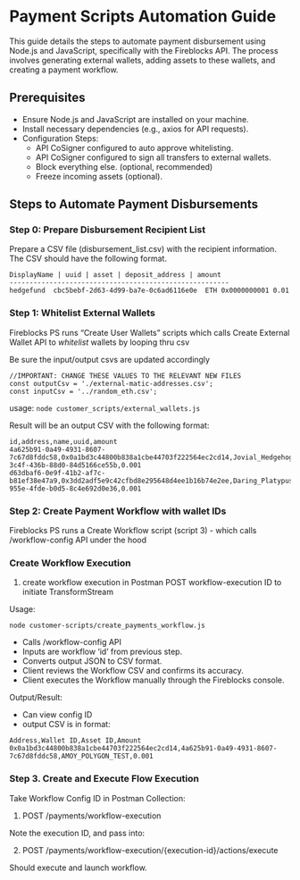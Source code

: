 # Payment Scripts Automation Guide
This guide details the steps to automate payment disbursement using Node.js and JavaScript, specifically with the Fireblocks API. The process involves generating external wallets, adding assets to these wallets, and creating a payment workflow.

## Prerequisites
- Ensure Node.js and JavaScript are installed on your machine.
- Install necessary dependencies (e.g., axios for API requests).
- Configuration Steps:
     - API CoSigner configured to auto approve whitelisting.
     - API CoSigner configured to sign all transfers to external wallets.
     - Block everything else. (optional, recommended)
     - Freeze incoming assets (optional).

## Steps to Automate Payment Disbursements
### Step 0: Prepare Disbursement Recipient List
Prepare a CSV file (disbursement_list.csv) with the recipient information. The CSV should have the following format.
```
DisplayName | uuid | asset | deposit_address | amount
-------------------------------------------------------
hedgefund  cbc5bebf-2d63-4d99-ba7e-0c6ad6116e0e  ETH 0x0000000001 0.01          
```

### Step 1: Whitelist External Wallets
Fireblocks PS runs “Create User Wallets” scripts which calls Create External Wallet API to *whitelist* wallets by
looping thru csv 

Be sure the input/output csvs are updated accordingly
```
//IMPORTANT: CHANGE THESE VALUES TO THE RELEVANT NEW FILES
const outputCsv = './external-matic-addresses.csv';
const inputCsv = '../random_eth.csv';
```

usage:
`node customer_scripts/external_wallets.js`

Result will be an output CSV with the following format:
```
id,address,name,uuid,amount
4a625b91-0a49-4931-8607-7c67d8fddc58,0x0a1bd3c44800b838a1cbe44703f222564ec2cd14,Jovial_Hedgehog_819.7581218219924,f3d1c5ca-3c4f-436b-88d0-84d5166ce55b,0.001
d63dbaf6-0e9f-41b2-af7c-b81ef38e47a9,0x3dd2adf5e9c42cfbd8e295648d4ee1b16b74e2ee,Daring_Platypus_776.3620025456147,346f467e-955e-4fde-b0d5-8c4e692d0e36,0.001
```

### Step 2: Create Payment Workflow with wallet IDs
Fireblocks PS runs a Create Workflow script (script 3) - 
which calls /workflow-config API under the hood

### Create Workflow Execution
1. create workflow execution in Postman
POST workflow-execution ID to initiate TransformStream

Usage: 

`node customer-scripts/create_payments_workflow.js`


- Calls /workflow-config API
- Inputs are workflow ‘id’ from previous step. 
- Converts output JSON to CSV format.
- Client reviews the Workflow CSV and confirms its accuracy.
- Client executes the Workflow manually through the Fireblocks console.  

Output/Result: 
- Can view config ID 
- output CSV is in format:

```
Address,Wallet ID,Asset ID,Amount
0x0a1bd3c44800b838a1cbe44703f222564ec2cd14,4a625b91-0a49-4931-8607-7c67d8fddc58,AMOY_POLYGON_TEST,0.001
```

### Step 3. Create and Execute Flow Execution

Take Workflow Config ID in Postman Collection:

1. POST /payments/workflow-execution

Note the execution ID, and pass into:

2. POST /payments/workflow-execution/{execution-id}/actions/execute

Should execute and launch workflow.